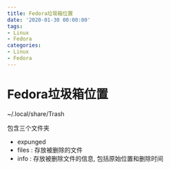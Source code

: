 ```yaml
---
title: Fedora垃圾箱位置
date: '2020-01-30 00:00:00'
tags:
- Linux
- Fedora
categories:
- Linux
- Fedora
---
```

# Fedora垃圾箱位置

~/.local/share/Trash

包含三个文件夹
- expunged
- files : 存放被删除的文件
- info : 存放被删除文件的信息, 包括原始位置和删除时间
